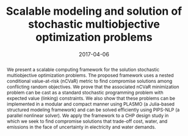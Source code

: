 ---
title: "Scalable modeling and solution of stochastic multiobjective optimization problems"
tags: []
authors: ['Yankai Cao', 'Luis Fabian Fuentes-Cortes', 'Siyu Chen', 'Victor M Zavala']
publication_types: []
publication: "*Computers & Chemical Engineering 99, 185-197*"
abstract: "We present a scalable computing framework for the solution stochastic multiobjective optimization problems. The proposed framework uses a nested conditional value-at-risk (nCVaR) metric to find compromise solutions among conflicting random objectives. We prove that the associated nCVaR minimization problem can be cast as a standard stochastic programming problem with expected value (linking) constraints. We also show that these problems can be implemented in a modular and compact manner using PLASMO (a Julia-based structured modeling framework) and can be solved efficiently using PIPS-NLP (a parallel nonlinear solver). We apply the framework to a CHP design study in which we seek to find compromise solutions that trade-off cost, water, and emissions in the face of uncertainty in electricity and water demands."
date: "2017-04-06"
publishDate: "2017-04-06"
url_pdf: "https://scholar.google.ca/citations?view_op=view_citation&hl=zh-CN&user=M-s3mjAAAAAJ&pagesize=80&citation_for_view=M-s3mjAAAAAJ:zYLM7Y9cAGgC"
featured: false
projects: []
slides: ""
---